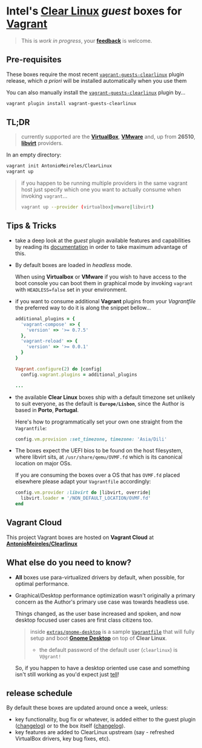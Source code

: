 # Intel's [Clear Linux](https://clearlinux.org) _guest_ boxes for [Vagrant](http://www.vagrantup.com/)

> This is *work in progress*, your
> **[feedback](https://github.com/AntonioMeireles/ClearLinux-packer/issues)**
> is welcome.

## Pre-requisites

These boxes require the most recent
[`vagrant-guests-clearlinux`](https://github.com/AntonioMeireles/vagrant-guests-clearlinux) plugin release, which *a priori* will be installed automatically when you use them

You can also manually install the [`vagrant-guests-clearlinux`](https://github.com/AntonioMeireles/vagrant-guests-clearlinux) plugin by...

```bash
vagrant plugin install vagrant-guests-clearlinux
```

## TL;DR

> currently supported are the **[VirtualBox](https://www.vagrantup.com/docs/virtualbox/)**,
> **[VMware](https://www.vagrantup.com/docs/vmware/)** and, up from **26510**,
> **[libvirt](https://github.com/vagrant-libvirt/vagrant-libvirt)** providers.

In an empty directory:

```bash
vagrant init AntonioMeireles/ClearLinux
vagrant up
```

> if you happen to be running multiple providers in the same vagrant host just specify which
> one you want to actually consume when invoking `vagrant`...
>
> ```bash
> vagrant up --provider (virtualbox|vmware|libvirt)
> ```

## Tips & Tricks

- take a deep look at the *guest* plugin available features and capabilities by reading its
  [documentation](https://github.com/AntonioMeireles/vagrant-guests-clearlinux/blob/master/README.md)
  in order to take maximum advantage of this.

- By default boxes are loaded in _headless_ mode.

  When using **Virtualbox** or **VMware** if you wish to have access to the boot console you can boot them
  in graphical mode by invoking `vagrant` with `HEADLESS=false` set in your environment.
- if you want to consume additional **Vagrant** plugins from your *Vagrantfile* the preferred way to
   do it is along the snippet bellow...

  ```ruby
  additional_plugins = {
    'vagrant-compose' => {
      'version' => '>= 0.7.5'
    },
    'vagrant-reload' => {
      'version' => '>= 0.0.1'
    }
  }

  Vagrant.configure(2) do |config|
    config.vagrant.plugins = additional_plugins

  ...
  ```

- the available **Clear Linux** boxes ship with a default timezone set unlikely to suit everyone,
  as the default is **`Europe/Lisbon`**, since the Author is based in **Porto**, **Portugal**.

  Here's how to programmatically set your own one straight from the `Vagrantfile`:

  ```ruby
  config.vm.provision :set_timezone, timezone: 'Asia/Dili'
  ```

- The boxes expect the UEFI bios to be found on the host filesystem, where libvirt sits, at
  `/usr/share/qemu/OVMF.fd` which is its canonical location on major OSs.

  If you are consuming the boxes over a OS that has `OVMF.fd` placed elsewhere please adapt your
  `Vagrantfile` accordingly:

  ```ruby
  config.vm.provider :libvirt do |libvirt, override|
    libvirt.loader = '/NON_DEFAULT_LOCATION/OVMF.fd'
  end
  ```

## Vagrant Cloud

This project Vagrant boxes are hosted on **Vagrant Cloud** at
**[AntonioMeireles/Clearlinux](https://app.vagrantup.com/AntonioMeireles/boxes/ClearLinux)**

## What else do you need to know?

- **All** boxes use para-virtualized drivers by default, when possible, for optimal performance.
- Graphical/Desktop performance optimization wasn't originally a primary concern as the Author's
  primary use case was towards headless use.

  Things changed, as the user base increased and spoken, and now desktop focused user cases are
  first class citizens too.
  > inside [`extras/gnome-desktop`](./extras/gnome-desktop/) is a sample
  > [`Vagrantfile`](./extras/gnome-desktop/Vagrantfile) that will fully setup and boot
  > **[Gnome Desktop](https://www.gnome.org)** on top of **Clear Linux**.
  >
  > - the default password of the default user (`clearlinux`) is `V@grant!`

  So, if you happen to have a desktop oriented use case and something isn't still working as you'd
  expect just [tell](https://github.com/AntonioMeireles/ClearLinux-packer/issues)!

## release schedule

By default these boxes are updated around once a week, unless:

- key functionality, bug fix or whatever, is added either to the guest plugin
  ([changelog](https://github.com/AntonioMeireles/vagrant-guests-clearlinux/commits/master)) or to
  the box itself ([changelog](https://github.com/AntonioMeireles/ClearLinux-packer/commits/master)).
- key features are added to ClearLinux upstream (say - refreshed VirtualBox drivers, key bug fixes, etc).

